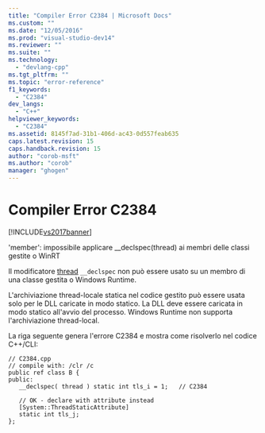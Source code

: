 ```yaml
---
title: "Compiler Error C2384 | Microsoft Docs"
ms.custom: ""
ms.date: "12/05/2016"
ms.prod: "visual-studio-dev14"
ms.reviewer: ""
ms.suite: ""
ms.technology: 
  - "devlang-cpp"
ms.tgt_pltfrm: ""
ms.topic: "error-reference"
f1_keywords: 
  - "C2384"
dev_langs: 
  - "C++"
helpviewer_keywords: 
  - "C2384"
ms.assetid: 8145f7ad-31b1-406d-ac43-0d557feab635
caps.latest.revision: 15
caps.handback.revision: 15
author: "corob-msft"
ms.author: "corob"
manager: "ghogen"
---
```

# Compiler Error C2384
[!INCLUDE[vs2017banner](../../assembler/inline/includes/vs2017banner.md)]

'member': impossibile applicare \_\_declspec\(thread\) ai membri delle classi gestite o WinRT  
  
 Il modificatore [thread](../../cpp/thread.md) `__declspec` non può essere usato su un membro di una classe gestita o Windows Runtime.  
  
 L'archiviazione thread\-locale statica nel codice gestito può essere usata solo per le DLL caricate in modo statico. La DLL deve essere caricata in modo statico all'avvio del processo.  Windows Runtime non supporta l'archiviazione thread\-local.  
  
 La riga seguente genera l'errore C2384 e mostra come risolverlo nel codice C\+\+\/CLI:  
  
```  
// C2384.cpp  
// compile with: /clr /c  
public ref class B {  
public:  
   __declspec( thread ) static int tls_i = 1;   // C2384  
  
   // OK - declare with attribute instead  
   [System::ThreadStaticAttribute]  
   static int tls_j;  
};  
```